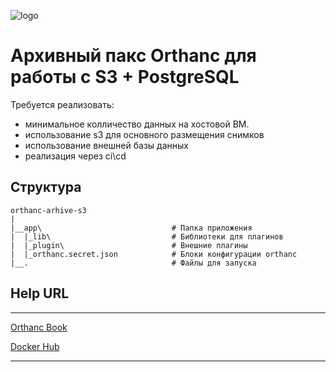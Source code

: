 ![logo]

# Архивный пакс Orthanc для работы с S3 + PostgreSQL

Требуется реализовать:

+ минимальное колличество данных на хостовой ВМ.
+ использование s3 для основного размещения снимков
+ использование внешней базы данных
+ реализация через ci\cd

## Структура 

```
orthanc-arhive-s3
|
|__app\                             # Папка приложения
|  |_lib\                           # Библиотеки для плагинов
|  |_plugin\                        # Внешние плагины
|  |_orthanc.secret.json            # Блоки конфигурации orthanc   
|__.                                # Файлы для запуска
```




## Help URL
---
[Orthanc Book](https://book.orthanc-server.com/index.html)

[Docker Hub](https://hub.docker.com/r/jodogne/orthanc-plugins)

---
[logo]: https://book.orthanc-server.com/_images/orthanc.png